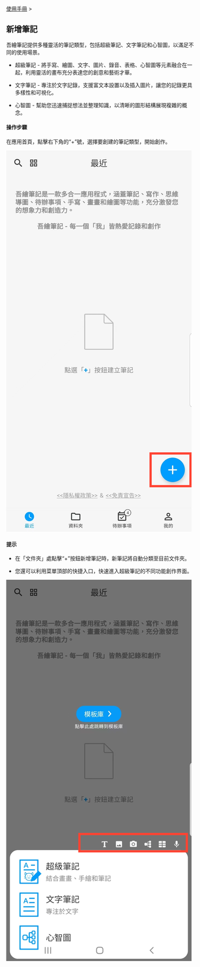 [使用手冊](/dragonnest/drawnote/manual/zh-tw) >

新增筆記
---
吾繪筆記提供多種靈活的筆記類型，包括超級筆記、文字筆記和心智圖，以滿足不同的使用場景。

- 超級筆記 - 將手寫、繪圖、文字、圖片、錄音、表格、心智圖等元素融合在一起，利用靈活的畫布充分表達您的創意和藝術才華。

- 文字筆記 - 專注於文字記錄，支援富文本設置以及插入圖片，讓您的記錄更具多樣性和可視化。

- 心智圖 - 幫助您迅速捕捉想法並整理知識，以清晰的圖形結構展現複雜的概念。

#### 操作步驟

在應用首頁，點擊右下角的“+”號，選擇要創建的筆記類型，開始創作。

![新增筆記](imgs/new_note.png)

#### 提示

- 在「文件夾」處點擊“+”按鈕新增筆記時，新筆記將自動分類至目前文件夾。

- 您還可以利用菜單頂部的快捷入口，快速進入超級筆記的不同功能創作界面。

![新增筆記](imgs/new_note3.png)